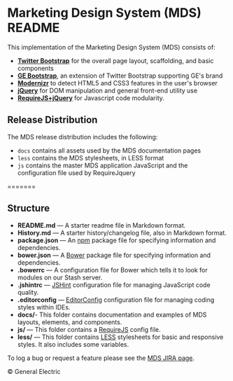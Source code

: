 Marketing Design System (MDS) README
===========

This implementation of the Marketing Design System (MDS) consists of:

- [**Twitter Bootstrap**](http://twitter.github.com/bootstrap/) for the overall page layout, scaffolding, and basic components
- [**GE Bootstrap**](https://devcloud.sw.ge.com/source/projects/DXC/repos/ge-bootstrap), an extension of Twitter Bootstrap supporting GE's brand
- [**Modernizr**](http://modernizr.com/) to detect HTML5 and CSS3 features in the user's browser
- [**jQuery**](http://jquery.com/) for DOM manipulation and general front-end utility use
- [**RequireJS+jQuery**](https://github.com/jrburke/require-jquery) for Javascript code modularity.

Release Distribution
--------------------
The MDS release distribution includes the following:

- `docs` contains all assets used by the MDS documentation pages
- `less` contains the MDS stylesheets, in LESS format
- `js` contains the master MDS application JavaScript and the configuration file used by RequireJquery

=======
## Structure

- **README.md** — A starter readme file in Markdown format.
- **History.md** — A starter history/changelog file, also in Markdown format.
- **package.json** — An [npm](https://npmjs.org/) package file for specifying information and dependencies.
- **bower.json** — A [Bower](http://bower.io/) package file for specifying information and dependencies.
- **.bowerrc** — A configuration file for Bower which tells it to look for modules on our Stash server.
- **.jshintrc** — [JSHint](http://www.jshint.com/) configuration file for managing JavaScript code quality.
- **.editorconfig** — [EditorConfig](http://editorconfig.org/) configuration file for managing coding styles within IDEs.
- **docs/**- This folder contains documentation and examples of MDS layouts, elements, and components.
- **js/** — This folder contains a [RequireJS](http://requirejs.org/) config file.
- **less/** — This folder contains [LESS](http://lesscss.org/) stylesheets for basic and responsive styles. It also includes some variables.


To log a bug or request a feature please see the [MDS JIRA page](https://devcloud.swcoe.ge.com/tracker/browse/MDS).

© General Electric

